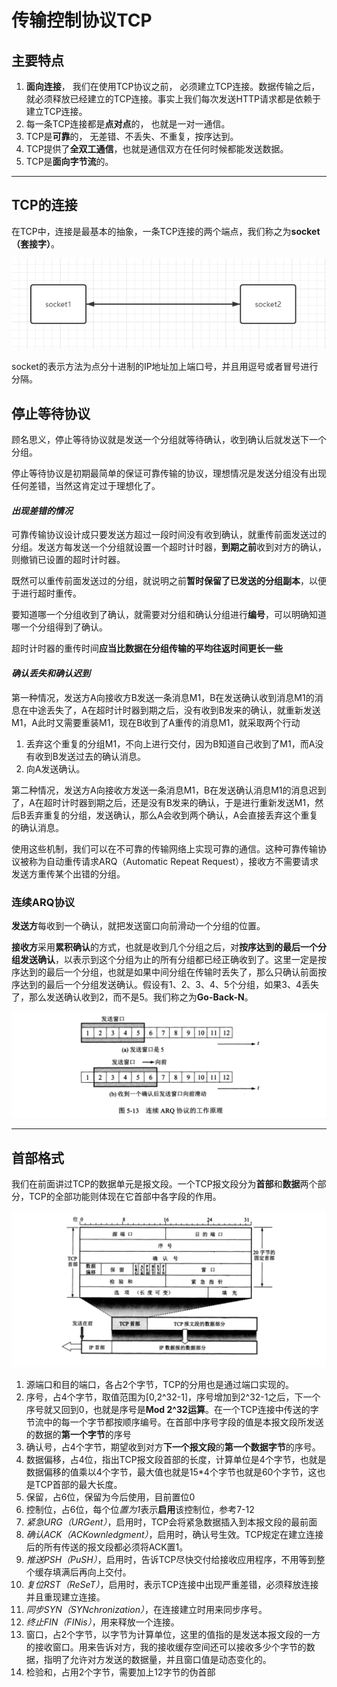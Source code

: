 # 传输控制协议TCP

## 主要特点
1. **面向连接**， 我们在使用TCP协议之前， 必须建立TCP连接。数据传输之后， 就必须释放已经建立的TCP连接。事实上我们每次发送HTTP请求都是依赖于建立TCP连接。
2. 每一条TCP连接都是**点对点**的， 也就是一对一通信。
3. TCP是**可靠**的， 无差错、不丢失、不重复，按序达到。
4. TCP提供了**全双工通信**，也就是通信双方在任何时候都能发送数据。
5. TCP是**面向字节流**的。
   
<hr />

## TCP的连接
在TCP中，连接是最基本的抽象，一条TCP连接的两个端点，我们称之为**socket（套接字）**。

![](../../images/2020-08-07-10-53-08.png)

socket的表示方法为点分十进制的IP地址加上端口号，并且用逗号或者冒号进行分隔。

## 停止等待协议
顾名思义，停止等待协议就是发送一个分组就等待确认，收到确认后就发送下一个分组。

停止等待协议是初期最简单的保证可靠传输的协议，理想情况是发送分组没有出现任何差错，当然这肯定过于理想化了。

#### *出现差错的情况*

可靠传输协议设计成只要发送方超过一段时间没有收到确认，就重传前面发送过的分组。发送方每发送一个分组就设置一个超时计时器，**到期之前**收到对方的确认，则撤销已设置的超时计时器。

既然可以重传前面发送过的分组，就说明之前**暂时保留了已发送的分组副本**，以便于进行超时重传。

要知道哪一个分组收到了确认，就需要对分组和确认分组进行**编号**，可以明确知道哪一个分组得到了确认。

超时计时器的重传时间**应当比数据在分组传输的平均往返时间更长一些**

#### *确认丢失和确认迟到*

第一种情况，发送方A向接收方B发送一条消息M1，B在发送确认收到消息M1的消息在中途丢失了，A在超时计时器到期之后，没有收到B发来的确认，就重新发送M1，A此时又需要重装M1，现在B收到了A重传的消息M1，就采取两个行动
1. 丢弃这个重复的分组M1，不向上进行交付，因为B知道自己收到了M1，而A没有收到B发送过去的确认消息。
2. 向A发送确认。

第二种情况，发送方A向接收方发送一条消息M1，B在发送确认消息M1的消息迟到了，A在超时计时器到期之后，还是没有B发来的确认，于是进行重新发送M1，然后B丢弃重复的分组，发送确认，那么A会收到两个确认，A会直接丢弃这个重复的确认消息。

使用这些机制，我们可以在不可靠的传输网络上实现可靠的通信。这种可靠传输协议被称为自动重传请求ARQ（Automatic Repeat Request），接收方不需要请求发送方重传某个出错的分组。

### 连续ARQ协议
**发送方**每收到一个确认，就把发送窗口向前滑动一个分组的位置。

**接收方**采用**累积确认**的方式，也就是收到几个分组之后，对**按序达到的最后一个分组发送确认**，以表示到这个分组为止的所有分组都已经正确收到了。这里一定是按序达到的最后一个分组，也就是如果中间分组在传输时丢失了，那么只确认前面按序达到的最后一个分组发送确认。假设有1、2、3、4、5个分组，如果3、4丢失了，那么发送确认收到2，而不是5。我们称之为**Go-Back-N**。

![](../../images/2020-08-07-16-23-27.png)

<hr />

## 首部格式
我们在前面讲过TCP的数据单元是报文段。一个TCP报文段分为**首部**和**数据**两个部分，TCP的全部功能则体现在它首部中各字段的作用。

![](../../images/2020-08-07-16-55-00.png)

1. 源端口和目的端口，各占2个字节，TCP的分用也是通过端口实现的。
2. 序号，占4个字节，取值范围为[0,2^32-1]，序号增加到2^32-1之后，下一个序号就又回到0，也就是序号是**Mod 2^32运算**。在一个TCP连接中传送的字节流中的每一个字节都按顺序编号。在首部中序号字段的值是本报文段所发送的数据的**第一个字节**的序号
3. 确认号，占4个字节，期望收到对方**下一个报文段**的**第一个数据字节**的序号。
4. 数据偏移，占4位，指出TCP报文段首部的长度，计算单位是4个字节，也就是数据偏移的值乘以4个字节，最大值也就是15*4个字节也就是60个字节，这也是TCP首部的最大长度。
5. 保留，占6位，保留为今后使用，目前置位0
6. 控制位，占6位，每个位*置为1*表示**启用**该控制位，参考7-12
7. *紧急URG（URGent）*，启用时，TCP会将紧急数据插入到本报文段的最前面
8. *确认ACK（ACKownledgment）*，启用时，确认号生效。TCP规定在建立连接后的所有传送的报文段都必须将ACK置1。
9. *推送PSH（PuSH）*，启用时，告诉TCP尽快交付给接收应用程序，不用等到整个缓存填满后再向上交付。
10. *复位RST（ReSeT）*，启用时，表示TCP连接中出现严重差错，必须释放连接并且重现建立连接。
11. *同步SYN（SYNchronization）*，在连接建立时用来同步序号。
12. *终止FIN（FINis）*，用来释放一个连接。
13. 窗口，占2个字节，以字节为计算单位，这里的值指的是发送本报文段的一方的接收窗口。用来告诉对方，我的接收缓存空间还可以接收多少个字节的数据，指明了允许对方发送的数据量，并且窗口值是动态变化的。
14. 检验和，占用2个字节，需要加上12字节的伪首部


